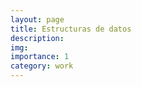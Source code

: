 ```yaml
---
layout: page
title: Estructuras de datos
description:  
img:  
importance: 1
category: work
---
```

 